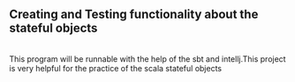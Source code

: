 ## Creating and Testing functionality about the stateful objects
<br> 
This program will be runnable with the help of the sbt and intellj.This project is very helpful for the practice of the scala stateful objects